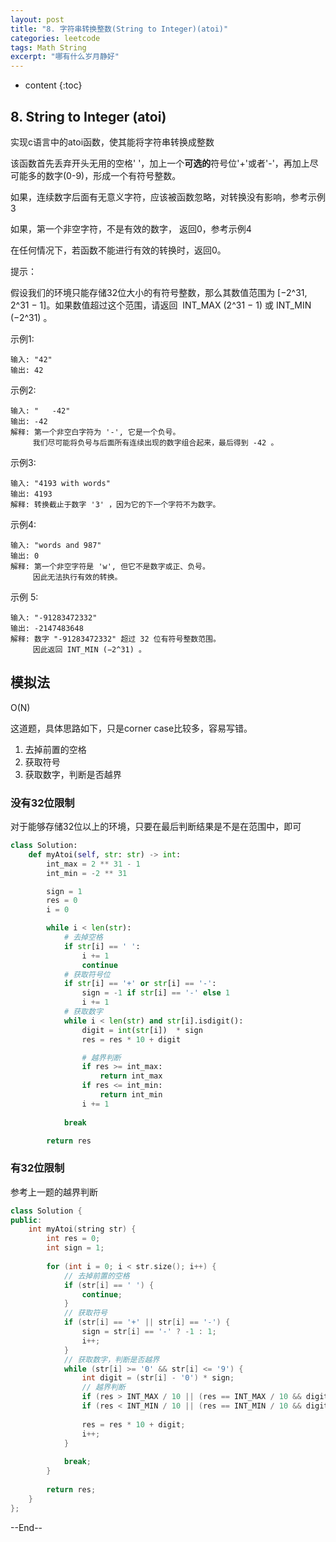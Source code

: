 ```yaml
---
layout: post
title: "8. 字符串转换整数(String to Integer)(atoi)"
categories: leetcode
tags: Math String
excerpt: "哪有什么岁月静好"
---
```


* content
{:toc}

## 8. String to Integer (atoi)

实现c语言中的atoi函数，使其能将字符串转换成整数

该函数首先丢弃开头无用的空格' '，加上一个**可选的**符号位'+'或者'-'，再加上尽可能多的数字(0-9)，形成一个有符号整数。

如果，连续数字后面有无意义字符，应该被函数忽略，对转换没有影响，参考示例3

如果，第一个非空字符，不是有效的数字， 返回0，参考示例4

在任何情况下，若函数不能进行有效的转换时，返回0。

提示：

假设我们的环境只能存储32位大小的有符号整数，那么其数值范围为 [−2^31,  2^31 − 1]。如果数值超过这个范围，请返回  INT_MAX (2^31 − 1) 或 INT_MIN (−2^31) 。
 

示例1:

```
输入: "42"
输出: 42
```

示例2:

```
输入: "   -42"
输出: -42
解释: 第一个非空白字符为 '-', 它是一个负号。
     我们尽可能将负号与后面所有连续出现的数字组合起来，最后得到 -42 。
```

示例3:

```
输入: "4193 with words"
输出: 4193
解释: 转换截止于数字 '3' ，因为它的下一个字符不为数字。
```

示例4:

```
输入: "words and 987"
输出: 0
解释: 第一个非空字符是 'w', 但它不是数字或正、负号。
     因此无法执行有效的转换。
```

示例 5:

```
输入: "-91283472332"
输出: -2147483648
解释: 数字 "-91283472332" 超过 32 位有符号整数范围。 
     因此返回 INT_MIN (−2^31) 。
```

## 模拟法

O(N)

这道题，具体思路如下，只是corner case比较多，容易写错。

1. 去掉前置的空格
2. 获取符号
3. 获取数字，判断是否越界

### 没有32位限制

对于能够存储32位以上的环境，只要在最后判断结果是不是在范围中，即可

```python
class Solution:
    def myAtoi(self, str: str) -> int:
        int_max = 2 ** 31 - 1
        int_min = -2 ** 31

        sign = 1
        res = 0
        i = 0

        while i < len(str):
            # 去掉空格
            if str[i] == ' ':
                i += 1
                continue
            # 获取符号位
            if str[i] == '+' or str[i] == '-':
                sign = -1 if str[i] == '-' else 1
                i += 1
            # 获取数字
            while i < len(str) and str[i].isdigit():
                digit = int(str[i])  * sign
                res = res * 10 + digit

                # 越界判断
                if res >= int_max:
                    return int_max
                if res <= int_min:
                    return int_min
                i += 1
            
            break

        return res
```

### 有32位限制

参考上一题的越界判断

```cpp
class Solution {
public:
    int myAtoi(string str) {
        int res = 0;
        int sign = 1;
        
        for (int i = 0; i < str.size(); i++) {
            // 去掉前置的空格
            if (str[i] == ' ') {
                continue;
            }
            // 获取符号
            if (str[i] == '+' || str[i] == '-') {
                sign = str[i] == '-' ? -1 : 1;
                i++;
            }
            // 获取数字，判断是否越界
            while (str[i] >= '0' && str[i] <= '9') {
                int digit = (str[i] - '0') * sign;
                // 越界判断
                if (res > INT_MAX / 10 || (res == INT_MAX / 10 && digit > 7)) return INT_MAX;
                if (res < INT_MIN / 10 || (res == INT_MIN / 10 && digit < -8)) return INT_MIN;
                    
                res = res * 10 + digit;
                i++;
            }
            
            break;
        }
        
        return res;
    }
};
```

--End--


